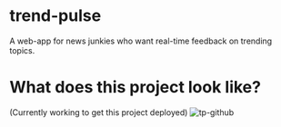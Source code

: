 # trend-pulse
A web-app for news junkies who want real-time feedback on trending topics.

# What does this project look like?
(Currently working to get this project deployed)
![tp-github](https://user-images.githubusercontent.com/31449041/33103308-7cc7f8c0-ced6-11e7-86eb-8e4721463a57.gif)

